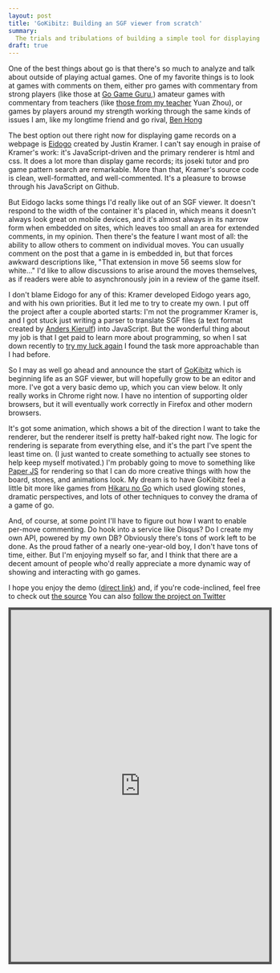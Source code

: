 ```yaml
---
layout: post
title: 'GoKibitz: Building an SGF viewer from scratch'
summary:
  The trials and tribulations of building a simple tool for displaying go game records, as well as an initial demo.
draft: true
---
```


One of the best things about go is that there's so much to analyze and talk about outside of playing actual games. One of my favorite things is to look at games with comments on them, either pro games with commentary from strong players (like those at [Go Game Guru](http://gogameguru.com/),) amateur games with commentary from teachers (like [those from my teacher](http://zhouyuan.com/teachingsample.html,) Yuan Zhou), or games by players around my strength working through the same kinds of issues I am, like my longtime friend and go rival, [Ben Hong](http://bengozen.com/.)

The best option out there right now for displaying game records on a webpage is [Eidogo](http://eidogo.com/,) created by Justin Kramer. I can't say enough in praise of Kramer's work: it's JavaScript-driven and the primary renderer is html and css. It does a lot more than display game records; its joseki tutor and pro game pattern search are remarkable. More than that, Kramer's source code is clean, well-formatted, and well-commented. It's a pleasure to browse through his JavaScript on Github.

But Eidogo lacks some things I'd really like out of an SGF viewer. It doesn't respond to the width of the container it's placed in, which means it doesn't always look great on mobile devices, and it's almost always in its narrow form when embedded on sites, which leaves too small an area for extended comments, in my opinion. Then there's the feature I want most of all: the ability to allow others to comment on individual moves. You can usually comment on the post that a game in is embedded in, but that forces awkward descriptions like, "That extension in move 56 seems slow for white..." I'd like to allow discussions to arise around the moves themselves, as if readers were able to asynchronously join in a review of the game itself.

I don't blame Eidogo for any of this: Kramer developed Eidogo years ago, and with his own priorities. But it led me to try to create my own. I put off the project after a couple aborted starts: I'm not the programmer Kramer is, and I got stuck just writing a parser to translate SGF files (a text format created by [Anders Kierulf](http://www.smartgo.com/anders.htm)) into JavaScript. But the wonderful thing about my job is that I get paid to learn more about programming, so when I sat down recently to [try my luck again](https://github.com/neagle/gokibitz/blob/master/src/js/sgf.js,) I found the task more approachable than I had before.

So I may as well go ahead and announce the start of [GoKibitz](http://gokibitz.com,) which is beginning life as an SGF viewer, but will hopefully grow to be an editor and more. I've got a very basic demo up, which you can view below. It only really works in Chrome right now. I have no intention of supporting older browsers, but it will eventually work correctly in Firefox and other modern browsers.

It's got some animation, which shows a bit of the direction I want to take the renderer, but the renderer itself is pretty half-baked right now. The logic for rendering is separate from everything else, and it's the part I've spent the least time on. (I just wanted to create something to actually see stones to help keep myself motivated.) I'm probably going to move to something like [Paper JS](http://paperjs.org/) for rendering so that I can do more creative things with how the board, stones, and animations look. My dream is to have GoKibitz feel a little bit more like games from [Hikaru no Go](http://www.hulu.com/hikaru-no-go,) which used glowing stones, dramatic perspectives, and lots of other techniques to convey the drama of a game of go.

And, of course, at some point I'll have to figure out how I want to enable per-move commenting. Do hook into a service like Disqus? Do I create my own API, powered by my own DB? Obviously there's tons of work left to be done. As the proud father of a nearly one-year-old boy, I don't have tons of time, either. But I'm enjoying myself so far, and I think that there are a decent amount of people who'd really appreciate a more dynamic way of showing and interacting with go games.

I hope you enjoy the demo ([direct link](http://gokibitz.com/demos/2013-06-15/)) and, if you're code-inclined, feel free to check out [the source](https://github.com/neagle/gokibitz/tree/master/src/js.) You can also [follow the project on Twitter](https://twitter.com/gokibitz.)

<iframe src="http://gokibitz.com/demos/2013-06-15/" width="515" height="700" style="border: 5px solid #555;"></iframe>
